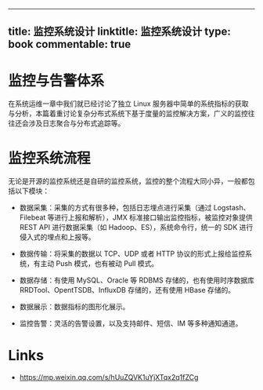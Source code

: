 
---
title: 监控系统设计
linktitle: 监控系统设计
type: book
commentable: true
---

# 监控与告警体系

在系统运维一章中我们就已经讨论了独立 Linux 服务器中简单的系统指标的获取与分析，本篇着重讨论复杂分布式系统下基于度量的监控解决方案，广义的监控往往还会涉及日志聚合与分布式追踪等。

# 监控系统流程

无论是开源的监控系统还是自研的监控系统，监控的整个流程大同小异，一般都包括以下模块：

- 数据采集：采集的方式有很多种，包括日志埋点进行采集（通过 Logstash、Filebeat 等进行上报和解析），JMX 标准接口输出监控指标，被监控对象提供 REST API 进行数据采集（如 Hadoop、ES），系统命令行，统一的 SDK 进行侵入式的埋点和上报等。

- 数据传输：将采集的数据以 TCP、UDP 或者 HTTP 协议的形式上报给监控系统，有主动 Push 模式，也有被动 Pull 模式。

- 数据存储：有使用 MySQL、Oracle 等 RDBMS 存储的，也有使用时序数据库 RRDTool、OpentTSDB、InfluxDB 存储的，还有使用 HBase 存储的。

- 数据展示：数据指标的图形化展示。

- 监控告警：灵活的告警设置，以及支持邮件、短信、IM 等多种通知通道。

# Links

- https://mp.weixin.qq.com/s/hUuZQVK1uYjXTqx2q1fZCg

    